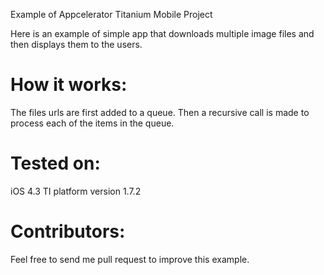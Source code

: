 Example of Appcelerator Titanium Mobile Project

Here is an example of simple app that downloads multiple image files and then displays them to the users. 


How it works:
=============
The files urls are first added to a queue. Then a recursive call is made to process each of the items in the queue.


Tested on:
==========
iOS 4.3
TI platform version 1.7.2


Contributors:
=============

Feel free to send me pull request to improve this example. 
 